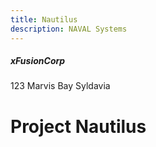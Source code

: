 ```yaml
---
title: Nautilus
description: NAVAL Systems
---
```


##### xFusionCorp
123 Marvis Bay
Syldavia
# Project Nautilus
